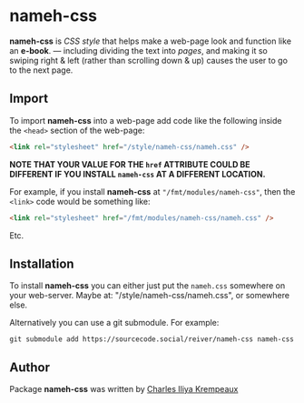 # nameh-css

**nameh-css** is _CSS style_ that helps make a web-page look and function like an **e-book**.
—
including dividing the text into _pages_, and making it so swiping right &amp; left (rather than scrolling down &amp; up) causes the user to go to the next page.

## Import

To import **nameh-css** into a web-page add code like the following inside the `<head>` section of the web-page:
```html
<link rel="stylesheet" href="/style/nameh-css/nameh.css" />
```

**NOTE THAT YOUR VALUE FOR THE `href` ATTRIBUTE COULD BE DIFFERENT IF YOU INSTALL `nameh-css` AT A DIFFERENT LOCATION.**

For example, if you install **nameh-css** at `"/fmt/modules/nameh-css"`, then the `<link>` code would be something like:
```html
<link rel="stylesheet" href="/fmt/modules/nameh-css/nameh.css" />
```

Etc.

## Installation

To install **nameh-css** you can either just put the `nameh.css` somewhere on your web-server.
Maybe at: "/style/nameh-css/nameh.css", or somewhere else.

Alternatively you can use a git submodule.
For example:

```
git submodule add https://sourcecode.social/reiver/nameh-css nameh-css
```

## Author

Package **nameh-css** was written by [Charles Iliya Krempeaux](http://changelog.ca)
